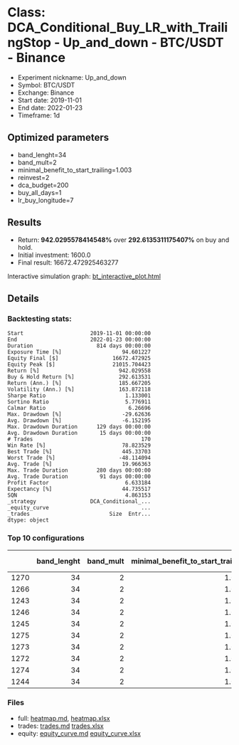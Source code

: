 # Class: DCA_Conditional_Buy_LR_with_TrailingStop - Up_and_down - BTC/USDT - Binance

- Experiment nickname: Up_and_down 
- Symbol: BTC/USDT
- Exchange: Binance
- Start date: 2019-11-01
- End date: 2022-01-23
- Timeframe: 1d

## Optimized parameters

- band_lenght=34
- band_mult=2
- minimal_benefit_to_start_trailing=1.003
- reinvest=2
- dca_budget=200
- buy_all_days=1
- lr_buy_longitude=7

## Results

- Return: **942.0295578414548%** over **292.6135311175407%** on buy and hold.
- Initial investment: 1600.0
- Final result: 16672.472925463277

Interactive simulation graph: [bt_interactive_plot.html](bt_interactive_plot.html)

## Details 
### Backtesting stats:

```
Start                     2019-11-01 00:00:00
End                       2022-01-23 00:00:00
Duration                    814 days 00:00:00
Exposure Time [%]                   94.601227
Equity Final [$]                 16672.472925
Equity Peak [$]                  21015.704423
Return [%]                         942.029558
Buy & Hold Return [%]              292.613531
Return (Ann.) [%]                  185.667205
Volatility (Ann.) [%]              163.872118
Sharpe Ratio                         1.133001
Sortino Ratio                        5.776911
Calmar Ratio                          6.26696
Max. Drawdown [%]                   -29.62636
Avg. Drawdown [%]                   -6.152195
Max. Drawdown Duration      129 days 00:00:00
Avg. Drawdown Duration       15 days 00:00:00
# Trades                                  170
Win Rate [%]                        78.823529
Best Trade [%]                      445.33703
Worst Trade [%]                    -48.114094
Avg. Trade [%]                      19.966363
Max. Trade Duration         280 days 00:00:00
Avg. Trade Duration          91 days 00:00:00
Profit Factor                        6.633184
Expectancy [%]                      44.735517
SQN                                  4.863153
_strategy                 DCA_Conditional_...
_equity_curve                             ...
_trades                         Size  Entr...
dtype: object
```

### Top 10 configurations

|      |   band_lenght |   band_mult |   minimal_benefit_to_start_trailing |   reinvest |   dca_budget |   buy_all_days |   lr_buy_longitude |   Return [%] |
|-----:|--------------:|------------:|------------------------------------:|-----------:|-------------:|---------------:|-------------------:|-------------:|
| 1270 |            34 |           2 |                               1.003 |          2 |          200 |              1 |                  7 |      942.03  |
| 1266 |            34 |           2 |                               1.003 |          2 |          200 |              1 |                  3 |      928.224 |
| 1243 |            34 |           2 |                               1.003 |          2 |          100 |              1 |                  2 |      927.986 |
| 1246 |            34 |           2 |                               1.003 |          2 |          100 |              1 |                  5 |      921.685 |
| 1245 |            34 |           2 |                               1.003 |          2 |          100 |              1 |                  4 |      917.887 |
| 1275 |            34 |           2 |                               1.003 |          2 |          200 |              1 |                 12 |      914.619 |
| 1273 |            34 |           2 |                               1.003 |          2 |          200 |              1 |                 10 |      914.174 |
| 1272 |            34 |           2 |                               1.003 |          2 |          200 |              1 |                  9 |      912.497 |
| 1274 |            34 |           2 |                               1.003 |          2 |          200 |              1 |                 11 |      902.752 |
| 1244 |            34 |           2 |                               1.003 |          2 |          100 |              1 |                  3 |      900.9   |

### Files

- full: [heatmap.md](heatmap_df.md), [heatmap.xlsx](heatmap_df.xlsx) 
- trades: [trades.md](trades.md) [trades.xlsx](trades.xlsx)
- equity: [equity_curve.md](equity_curve.md) [equity_curve.xlsx](equity_curve.xlsx)